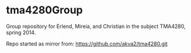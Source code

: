 tma4280Group
============

Group repository for Erlend, Mireia, and Christian in the subject TMA4280, spring 2014.

Repo started as mirror from: https://github.com/akva2/tma4280.git
